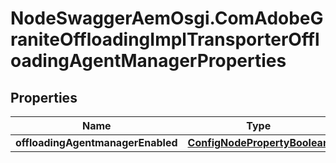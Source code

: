 # NodeSwaggerAemOsgi.ComAdobeGraniteOffloadingImplTransporterOffloadingAgentManagerProperties

## Properties

Name | Type | Description | Notes
------------ | ------------- | ------------- | -------------
**offloadingAgentmanagerEnabled** | [**ConfigNodePropertyBoolean**](ConfigNodePropertyBoolean.md) |  | [optional] 


